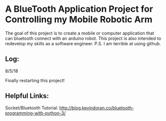 # A BlueTooth Application Project for Controlling my Mobile Robotic Arm

The goal of this project is to create a mobile or computer application that can bluetooth connect with an arduino robot.
This project is also intended to redevelop my skills as a software engineer.
P.S. I am terrible at using github.

## Log:

8/5/18

Finally restarting this project!

## Helpful Links:

Socket/Bluetooth Tutorial:
http://blog.kevindoran.co/bluetooth-programming-with-python-3/

